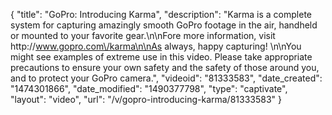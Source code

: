 {
    "title": "GoPro: Introducing Karma",
    "description": "Karma is a complete system for capturing amazingly smooth GoPro footage in the air, handheld or mounted to your favorite gear.\n\nFore more information, visit http:\/\/www.gopro.com\/karma\n\nAs always, happy capturing! \n\nYou might see examples of extreme use in this video. Please take appropriate precautions to ensure your own safety and the safety of those around you, and to protect your GoPro camera.",
    "videoid": "81333583",
    "date_created": "1474301866",
    "date_modified": "1490377798",
    "type": "captivate",
    "layout": "video",
    "url": "\/v\/gopro-introducing-karma\/81333583"
}